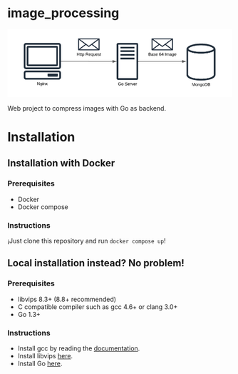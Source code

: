 # image_processing

![diagram](diagram.png)

Web project to compress images with Go as backend.

# Installation

## Installation with Docker

### Prerequisites

- Docker
- Docker compose

### Instructions

¡Just clone this repository and run `docker compose up`!

## Local installation instead? No problem!

### Prerequisites

- libvips 8.3+ (8.8+ recommended)
- C compatible compiler such as gcc 4.6+ or clang 3.0+
- Go 1.3+

### Instructions

- Install gcc by reading the [documentation](https://gcc.gnu.org/onlinedocs/install/installing-gcc.html).
- Install libvips [here](https://www.libvips.org/install.html).
- Install Go [here](https://go.dev/doc/install).
